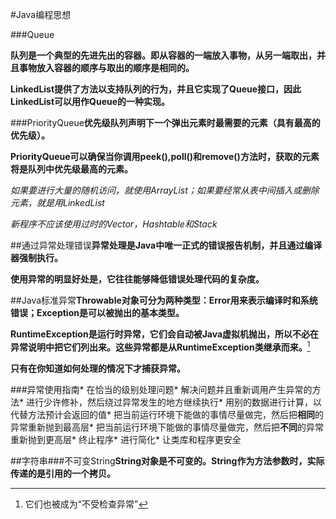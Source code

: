 #Java编程思想

###Queue

**队列是一个典型的先进先出的容器。即从容器的一端放入事物，从另一端取出，并且事物放入容器的顺序与取出的顺序是相同的。**

**LinkedList提供了方法以支持队列的行为，并且它实现了Queue接口，因此LinkedList可以用作Queue的一种实现。**

###PriorityQueue**优先级队列声明下一个弹出元素时最需要的元素（具有最高的优先级）。**

**PriorityQueue可以确保当你调用peek(),poll()和remove()方法时，获取的元素将是队列中优先级最高的元素。**

*如果要进行大量的随机访问，就使用ArrayList；如果要经常从表中间插入或删除元素，就是用LinkedList*

*新程序不应该使用过时的Vector，Hashtable和Stack*

##通过异常处理错误**异常处理是Java中唯一正式的错误报告机制，并且通过编译器强制执行。**

**使用异常的明显好处是，它往往能够降低错误处理代码的复杂度。**

##Java标准异常**Throwable对象可分为两种类型：Error用来表示编译时和系统错误；Exception是可以被抛出的基本类型。**

**RuntimeException是运行时异常，它们会自动被Java虚拟机抛出，所以不必在异常说明中把它们列出来。这些异常都是从RuntimeException类继承而来。**[^1]

[^1]:它们也被成为“不受检查异常”

**只有在你知道如何处理的情况下才捕获异常。**

###异常使用指南* 在恰当的级别处理问题* 解决问题并且重新调用产生异常的方法* 进行少许修补，然后绕过异常发生的地方继续执行* 用别的数据进行计算，以代替方法预计会返回的值* 把当前运行环境下能做的事情尽量做完，然后把**相同**的异常重新抛到最高层* 把当前运行环境下能做的事情尽量做完，然后把**不同**的异常重新抛到更高层* 终止程序* 进行简化* 让类库和程序更安全

##字符串###不可变String**String对象是不可变的。String作为方法参数时，实际传递的是引用的一个拷贝。**
